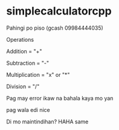# simplecalculatorcpp
Pahingi po piso (gcash 09984444035)

Operations

Addition = "+"

Subtraction = "-"

Multiplication = "x" or "*"

Division = "/"


Pag may error ikaw na bahala kaya mo yan

pag wala edi nice


Di mo maintindihan? HAHA same
